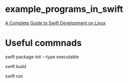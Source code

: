# example_programs_in_swift

[A Complete Guide to Swift Development on Linux](https://www.kodeco.com/8325890-a-complete-guide-to-swift-development-on-linux)

# Useful commnads

swift package init --type executable

swift build

swift run

